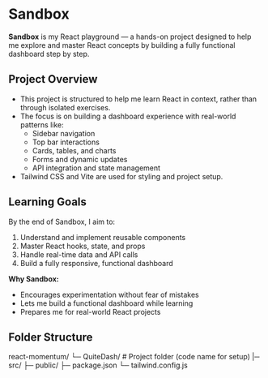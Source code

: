 # Sandbox

**Sandbox** is my React playground — a hands-on project designed to help me explore and master React concepts by building a fully functional dashboard step by step.

## Project Overview
- This project is structured to help me learn React in context, rather than through isolated exercises.
- The focus is on building a dashboard experience with real-world patterns like:
  - Sidebar navigation
  - Top bar interactions
  - Cards, tables, and charts
  - Forms and dynamic updates
  - API integration and state management
- Tailwind CSS and Vite are used for styling and project setup.

## Learning Goals
By the end of Sandbox, I aim to:
1. Understand and implement reusable components
2. Master React hooks, state, and props
3. Handle real-time data and API calls
4. Build a fully responsive, functional dashboard

**Why Sandbox:**  
- Encourages experimentation without fear of mistakes  
- Lets me build a functional dashboard while learning  
- Prepares me for real-world React projects

## Folder Structure
react-momentum/
└─ QuiteDash/ # Project folder (code name for setup)
|─ src/
├─ public/
├─ package.json
└─ tailwind.config.js